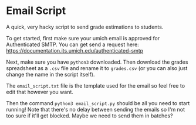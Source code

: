 # Email Script

A quick, very hacky script to send grade estimations to students.

To get started, first make sure your umich email is approved for Authenticated
SMTP. You can get send a request here: https://documentation.its.umich.edu/authenticated-smtp

Next, make sure you have `python3` downloaded. Then download the grades spreadsheet as a `.csv`
file and rename it to `grades.csv` (or you can also just change the name in
the script itself).

The `email_script.txt` file is the template used for the email so feel free to edit that
however you want.

Then the command `python3 email_script.py` should be all you need to start running!
Note that there's no delay between sending the emails so I'm not too sure if it'll get
blocked. Maybe we need to send them in batches?


